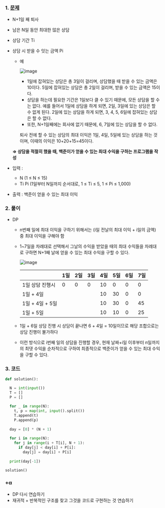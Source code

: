 ### 1. [문제](https://www.acmicpc.net/problem/16928)

- N+1일 째 퇴사
- 남은 N일 동안 최대한 많은 상담
- 상담 기간 Ti
- 상담 시 받을 수 잇는 금액 Pi
    - 예
        
       ![image](https://github.com/seoyeonK/Algo/assets/50603274/34706396-f3d0-4fe5-80c1-b5f555b0aeff)

        
        - 1일에 잡혀있는 상담은 총 3일이 걸리며, 상담했을 때 받을 수 있는 금액은 10이다. 5일에 잡혀있는 상담은 총 2일이 걸리며, 받을 수 있는 금액은 15이다.
        - 상담을 하는데 필요한 기간은 1일보다 클 수 있기 때문에, 모든 상담을 할 수는 없다. 예를 들어서 1일에 상담을 하게 되면, 2일, 3일에 있는 상담은 할 수 없게 된다. 2일에 있는 상담을 하게 되면, 3, 4, 5, 6일에 잡혀있는 상담은 할 수 없다.
        - 또한, N+1일째에는 회사에 없기 때문에, 6, 7일에 있는 상담을 할 수 없다.
        
        퇴사 전에 할 수 있는 상담의 최대 이익은 1일, 4일, 5일에 있는 상담을 하는 것이며, 이때의 이익은 10+20+15=45이다.
        
    
    **⇒ 상담을 적절히 했을 때, 백준이가 얻을 수 있는 최대 수익을 구하는 프로그램을 작성**
    

- 입력 :
  - N   (1 ≤ N ≤ 15)
  - Ti  Pi   (1일부터 N일까지 순서대로,  1 ≤ Ti ≤ 5, 1 ≤ Pi ≤ 1,000)
- 출력 : 백준이 얻을 수 있는 최대 이익

### 2. 풀이

- DP
    - n번째 일에 최대 이익을 구하기 위해서는 (i일 전날의 최대 이익 + i일의 금액) 중 최대 이익을 구해야 함
    - 1~7일을 차례대로 선택해서 그날의 수익을 받았을 때의 최대 수익들을 차례대로 구하면 N+1째 날에 얻을 수 있는 최대 수익을 구할 수 있다.
        
        ![image](https://github.com/seoyeonK/Algo/assets/50603274/34706396-f3d0-4fe5-80c1-b5f555b0aeff)

        |  | 1일 | 2일 | 3일 | 4일 | 5일 | 6일 | 7일 |
        | --- | --- | --- | --- | --- | --- | --- | --- |
        | 1일 상담 진행시  | 0 | 0 | 0 | 10 | 0 | 0 | 0 |
        | 1일 + 4일  |  |  |  | 10 | 30 | 0 | 0 |
        | 1일 + 4일 + 5일 |  |  |  | 10 | 30 | 0 | 45 |
        | 1일 + 5일  |  |  |  | 10 | 10 | 0 | 25 |
    - 1일 + 6일 상담 진행 시  상담이 끝나면 6 + 4일  = 10일이므로 해당 조합으로는 상담 진행이 불가하다
    - 이런 방식으로 i번째 일의 상담을 진행할 경우, 현재 날짜+i일 이후부터 n일까지의 최댓 수익을 순차적으로 구하여 최종적으로 백준이가 얻을 수 있는 최대 수익을 구할 수 있다.
    

### 3. 코드

```python
def solution():

  N = int(input())
  T = []
  P = []
  
  for _ in range(N):
    t, p = map(int, input().split())
    T.append(t)
    P.append(p)
  
  day = [0] * (N + 1)
  
  for i in range(N):
    for j in range(i + T[i], N + 1):
      if day[j] < day[i] + P[i]:
        day[j] = day[i] + P[i]
        
  print(day[-1])

solution()
```

### +α

- DP 다시 연습하기
- 재귀적 + 반복적인 구조를 찾고 그것을 코드로 구현하는 것 연습하기
